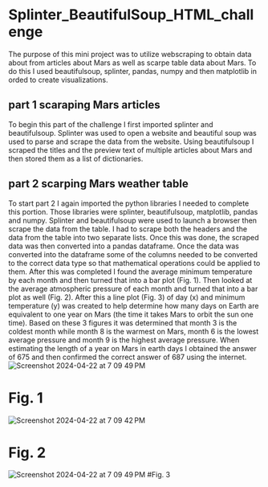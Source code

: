 # Splinter_BeautifulSoup_HTML_challenge
 
The purpose of this mini project was to utilize webscraping to obtain data about from articles about Mars as well as scarpe table data about Mars. To do this I used beautifulsoup, splinter, pandas, numpy and then matplotlib in orded to create visualizations.


## part 1 scaraping Mars articles

To begin this part of the challenge I first imported splinter and beautifulsoup. Splinter was used to open a website and beautiful soup was used to parse and scrape the data from the website. Using beautifulsoup I scraped the titles and the preview text of multiple articles about Mars and then stored them as a list of dictionaries. 

## part 2 scarping Mars weather table 

To start part 2 I again imported the python libraries I needed to complete this portion. Those libraries were splinter, beautifulsoup, matplotlib, pandas and numpy. Splinter and beautifulsoup were used to launch a browser then scrape the data from the table. I had to scrape both the headers and the data from the table into two separate lists. Once this was done, the scraped data was then converted into a pandas dataframe. Once the data was converted into the dataframe some of the columns needed to be converted to the correct data type so that mathematical operations could be applied to them. After this was completed I found the average minimum temperature by each month and then turned that into a bar plot (Fig. 1). Then looked at the average atmospheric pressure of each month and turned that into a bar plot as well (Fig. 2). After this a line plot (Fig. 3) of day (x) and minimum temperature (y) was created to help determine how many days on Earth are equivalent to one year on Mars (the time it takes Mars to orbit the sun one time). Based on these 3 figures it was determined that month 3 is the coldest month while month 8 is the warmest on Mars, month 6 is the lowest average pressure and month 9 is the highest average pressure. When estimating the length of a year on Mars in earth days I obtained the answer of 675 and then confirmed the correct answer of 687 using the internet. 
![Screenshot 2024-04-22 at 7 09 49 PM](https://github.com/grantgorham26/Splinter_BeautifulSoup_HTML_challenge/assets/154031840/c2f97b49-9e55-4981-b6a7-ad6c61222645)
# Fig. 1

![Screenshot 2024-04-22 at 7 09 42 PM](https://github.com/grantgorham26/Splinter_BeautifulSoup_HTML_challenge/assets/154031840/43ada6f0-12a8-4367-b0e3-419fb20827fa)
# Fig. 2

![Screenshot 2024-04-22 at 7 09 49 PM](https://github.com/grantgorham26/Splinter_BeautifulSoup_HTML_challenge/assets/154031840/2f78dde0-850a-4d67-9920-2d614fc9bfa6)
#Fig. 3 
